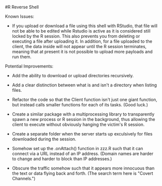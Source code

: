 #R Reverse Shell



Known Issues:

- If you upload or download a file using this shell with RStudio, that file will not be able to be edited while Rstudio is active as it is considered still locked by the R session. This also prevents you from deleting or executing a file after uploading it. In addition, for a file uploaded to the client, the data inside will not appear until the R session terminates, meaning that at present it is not possible to upload more payloads and run them. 

Potential Improvements: 

- Add the ability to download or upload directories recursively.

- Add a clear distinction between what is and isn't a directory when listing files.

- Refactor the code so that the Client function isn't just one giant function, but instead calls smaller functions for each of its tasks. (Good luck.)

- Create a similar package with a multiprocessing library to transparently spawn a new process or R session in the background, thus allowing the client to execute without obviously hanging the victim's R session.

- Create a separate folder when the server starts up exculsively for files downloaded during the session. 

- Somehow set up the .onAttach() function in zzz.R such that it can connect via a URL instead of an IP address. (Domain names are harder to change and harder to block than IP addresses.)

- Obscure the traffic somehow such that it appears more innocuous than the text or data flying back and forth. (The search term here is "Covert Channels.")